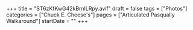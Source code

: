 +++
title = "ST6zKfKwG42kBrnlLRpy.avif"
draft = false
tags = ["Photos"]
categories = ["Chuck E. Cheese's"]
pages = ["Articulated Pasqually Walkaround"]
startDate = ""
+++
